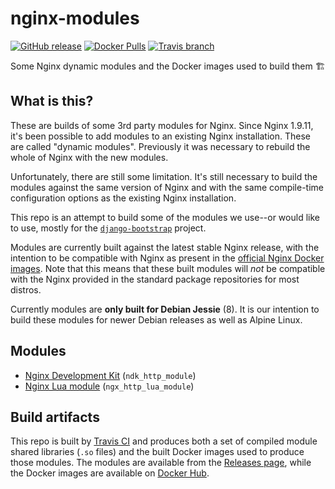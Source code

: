 # nginx-modules

[![GitHub release](https://img.shields.io/github/release/praekeltfoundation/nginx-modules.svg?style=flat-square)](https://github.com/praekeltfoundation/nginx-modules/releases)
[![Docker Pulls](https://img.shields.io/docker/pulls/praekeltfoundation/nginx-module-builder.svg?style=flat-square)](https://hub.docker.com/r/praekeltfoundation/nginx-module-builder/)
[![Travis branch](https://img.shields.io/travis/praekeltfoundation/nginx-modules/master.svg?style=flat-square)](https://travis-ci.org/praekeltfoundation/nginx-modules)

Some Nginx dynamic modules and the Docker images used to build them 🏗

## What is this?
These are builds of some 3rd party modules for Nginx. Since Nginx 1.9.11, it's been possible to add modules to an existing Nginx installation. These are called "dynamic modules". Previously it was necessary to rebuild the whole of Nginx with the new modules.

Unfortunately, there are still some limitation. It's still necessary to build the modules against the same version of Nginx and with the same compile-time configuration options as the existing Nginx installation.

This repo is an attempt to build some of the modules we use--or would like to use, mostly for the [`django-bootstrap`](https://github.com/praekeltfoundation/docker-django-bootstrap) project.

Modules are currently built against the latest stable Nginx release, with the intention to be compatible with Nginx as present in the [official Nginx Docker images](https://github.com/nginxinc/docker-nginx). Note that this means that these built modules will *not* be compatible with the Nginx provided in the standard package repositories for most distros.

Currently modules are **only built for Debian Jessie** (8). It is our intention to build these modules for newer Debian releases as well as Alpine Linux.

## Modules
* [Nginx Development Kit](https://github.com/simpl/ngx_devel_kit) (`ndk_http_module`)
* [Nginx Lua module](https://github.com/openresty/lua-nginx-module) (`ngx_http_lua_module`)

## Build artifacts
This repo is built by [Travis CI](https://travis-ci.org/praekeltfoundation/nginx-modules) and produces both a set of compiled module shared libraries (`.so` files) and the built Docker images used to produce those modules. The modules are available from the [Releases page](https://github.com/praekeltfoundation/nginx-modules/releases), while the Docker images are available on [Docker Hub](https://hub.docker.com/r/praekeltfoundation/nginx-module-builder).

